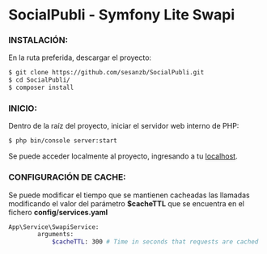 # SocialPubli - Symfony Lite Swapi

### INSTALACIÓN:

En la ruta preferida, descargar el proyecto:

```bash
$ git clone https://github.com/sesanzb/SocialPubli.git
$ cd SocialPubli/
$ composer install
```

### INICIO:

Dentro de la raíz del proyecto, iniciar el servidor web interno de PHP:

```bash
$ php bin/console server:start
```
Se puede acceder localmente al proyecto, ingresando a tu [localhost](http://localhost:8000/users).


### CONFIGURACIÓN DE CACHE:

Se puede modificar el tiempo que se mantienen cacheadas las llamadas modificando el valor del parámetro **$cacheTTL** que se encuentra en el fichero **config/services.yaml**

```bash
App\Service\SwapiService:
        arguments:
            $cacheTTL: 300 # Time in seconds that requests are cached
```
